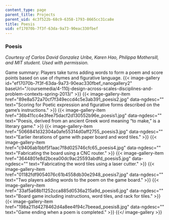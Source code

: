 ```yaml
---
content_type: page
parent_title: Projects
parent_uid: 4c3f522b-68c9-6358-1793-8665cc31ca8e
title: Poesis
uid: ef17070b-7f3f-63da-9a73-90eac330fbef
---
```


### Poesis

_Courtesy of Carlos David Gonzalez Uribe, Karen Hao, Philippa Mothersill, and MIT student. Used with permission._

Game summary: Players take turns adding words to form a poem and score points based on use of rhymes and figurative language.
{{< image-gallery id="ef17070b-7f3f-63da-9a73-90eac330fbef_nanogallery2" baseUrl="/coursemedia/4-110j-design-across-scales-disciplines-and-problem-contexts-spring-2013/" >}}
{{< image-gallery-item href="89e8a572a70cf7f349eccd4c5e3ab391_poesis2.jpg" data-ngdesc="" text="Scoring for Poetic expression and figurative forms described on the game’s instructions." >}}
{{< image-gallery-item href="36b411cc4e3fee75dacf2d130552b96e_poesis1.jpg" data-ngdesc="" text="Poesis, derived from an ancient Greek word meaning “to make,” is a literary game." >}}
{{< image-gallery-item href="5066841d32304a0afe55314d0aff2755_poesis3.jpg" data-ngdesc="" text="Earlier iterations of game with paper board and word tiles." >}}
{{< image-gallery-item href="c9406ab1bbf5f1aac7f8d025746cfc65_poesis4.jpg" data-ngdesc="" text="Fabricating the board using a CNC router." >}}
{{< image-gallery-item href="3644801e8d2bcea00dc9ac25593abdfd_poesis5.jpg" data-ngdesc="" text="Fabricating the word tiles using a laser cutter." >}}
{{< image-gallery-item href="01182fdf9054076c61b4558db30e2948_poesis7.jpg" data-ngdesc="" text="Two players adding words to the poem on the game board." >}}
{{< image-gallery-item href="33af5a68b11252cca885d0536a215a9d_poesis6.jpg" data-ngdesc="" text="Board game including instructions, word tiles, and rack for tiles." >}}
{{< image-gallery-item href="198a211d4278462d4a8ee4f94c7beead_poesis8.jpg" data-ngdesc="" text="Game ending when a poem is completed." >}}
{{</ image-gallery >}}